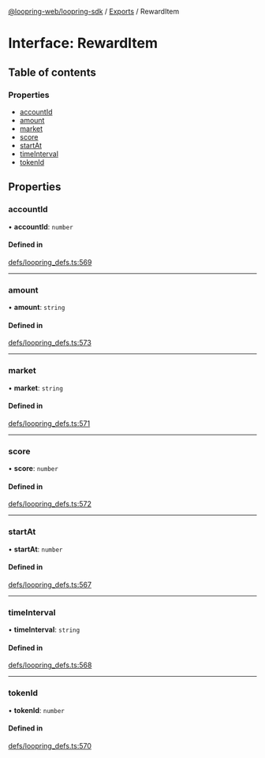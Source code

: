 [@loopring-web/loopring-sdk](../README.md) / [Exports](../modules.md) / RewardItem

# Interface: RewardItem

## Table of contents

### Properties

- [accountId](RewardItem.md#accountid)
- [amount](RewardItem.md#amount)
- [market](RewardItem.md#market)
- [score](RewardItem.md#score)
- [startAt](RewardItem.md#startat)
- [timeInterval](RewardItem.md#timeinterval)
- [tokenId](RewardItem.md#tokenid)

## Properties

### accountId

• **accountId**: `number`

#### Defined in

[defs/loopring_defs.ts:569](https://github.com/Loopring/loopring_sdk/blob/1830d54/src/defs/loopring_defs.ts#L569)

___

### amount

• **amount**: `string`

#### Defined in

[defs/loopring_defs.ts:573](https://github.com/Loopring/loopring_sdk/blob/1830d54/src/defs/loopring_defs.ts#L573)

___

### market

• **market**: `string`

#### Defined in

[defs/loopring_defs.ts:571](https://github.com/Loopring/loopring_sdk/blob/1830d54/src/defs/loopring_defs.ts#L571)

___

### score

• **score**: `number`

#### Defined in

[defs/loopring_defs.ts:572](https://github.com/Loopring/loopring_sdk/blob/1830d54/src/defs/loopring_defs.ts#L572)

___

### startAt

• **startAt**: `number`

#### Defined in

[defs/loopring_defs.ts:567](https://github.com/Loopring/loopring_sdk/blob/1830d54/src/defs/loopring_defs.ts#L567)

___

### timeInterval

• **timeInterval**: `string`

#### Defined in

[defs/loopring_defs.ts:568](https://github.com/Loopring/loopring_sdk/blob/1830d54/src/defs/loopring_defs.ts#L568)

___

### tokenId

• **tokenId**: `number`

#### Defined in

[defs/loopring_defs.ts:570](https://github.com/Loopring/loopring_sdk/blob/1830d54/src/defs/loopring_defs.ts#L570)
